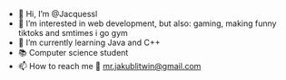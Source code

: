 - 👋 Hi, I’m @Jacquessl
- 👀 I’m interested in web development, but also: gaming, making funny tiktoks and smtimes i go gym
- 🌱 I’m currently learning Java and C++
- 📚 Computer science student
- 📫 How to reach me 📩 mr.jakublitwin@gmail.com

